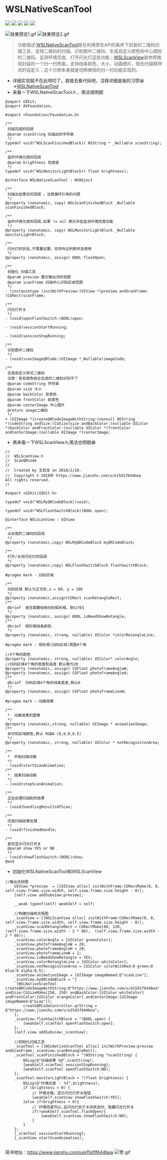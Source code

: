 # WSLNativeScanTool

![](https://img.shields.io/badge/license-MIT%20-green.svg)
![](https://img.shields.io/badge/pod-v1.0-brightgreen.svg)
![](https://img.shields.io/badge/platform-iOS-orange.svg)
![](https://img.shields.io/badge/support-iOS9.0-green.svg)
![](https://img.shields.io/badge/build-passing-green.svg)


![效果预览1.gif](http://upload-images.jianshu.io/upload_images/1708447-6f8d911290ccafb4.gif?imageMogr2/auto-orient/strip) ![效果预览2.gif](http://upload-images.jianshu.io/upload_images/1708447-70b61f5542fc07a1.gif?imageMogr2/auto-orient/strip)

>功能描述:[WSLNativeScanTool](https://github.com/wslcmk/ScanQRcode.git)是在利用原生API的条件下封装的二维码扫描工具，支持二维码的扫描、识别图中二维码、生成自定义颜色和中心图标的二维码、监测环境亮度、打开闪光灯这些功能；[WSLScanView](https://github.com/wslcmk/ScanQRcode.git)是参照微信封装的一个扫一扫界面，支持线条颜色、大小、动画图片、矩形扫描框样式的自定义；这个示例本身就是仿照微信的扫一扫功能实现的。

* 详细实现就不在此唠叨了，直接去看代码吧，注释详细是我的习惯😀→[WSLNativeScanTool](https://github.com/wslcmk/ScanQRcode.git)
* 来看一下WSLNativeScanTool.h ，用法很明朗
```
@import UIKit;
@import AVFoundation;

#import <Foundation/Foundation.h>

/**
 扫描完成的回调
 @param scanString 扫描出的字符串
 */
typedef void(^WSLScanFinishedBlock)( NSString * _Nullable scanString);

/**
 监听环境光感的回调
 @param brightness 亮度值
 */
typedef void(^WSLMonitorLightBlock)( float brightness);

@interface WSLNativeScanTool : NSObject

/**
 扫描出结果后的回调 ，注意循环引用的问题
 */
@property (nonatomic, copy) WSLScanFinishedBlock _Nullable scanFinishedBlock;

/**
 监听环境光感的回调,如果 != nil 表示开启监测环境亮度功能
 */
@property (nonatomic, copy) WSLMonitorLightBlock _Nullable monitorLightBlock;

/**
 闪光灯的状态,不需要设置，仅供外边判断状态使用
 */
@property (nonatomic, assign) BOOL flashOpen;

/**
 初始化 扫描工具
 @param preview 展示输出流的视图
 @param scanFrame 扫描中心识别区域范围
 */
- (instancetype )initWithPreview:(UIView *)preview andScanFrame:(CGRect)scanFrame;

/**
 闪光灯开关
 */
- (void)openFlashSwitch:(BOOL)open;

- (void)sessionStartRunning;

- (void)sessionStopRunning;

/**
 识别图中二维码
 */
- (void)scanImageQRCode:(UIImage *_Nullable)imageCode;

/**
 生成自定义样式二维码
 注意：有些颜色结合生成的二维码识别不了
 @param codeString 字符串
 @param size 大小
 @param backColor 背景色
 @param frontColor 前景色
 @param centerImage 中心图片
 @return image二维码
 */
+ (UIImage *)createQRCodeImageWithString:(nonnull NSString *)codeString andSize:(CGSize)size andBackColor:(nullable UIColor *)backColor andFrontColor:(nullable UIColor *)frontColor andCenterImage:(nullable UIImage *)centerImage;

```
* 再来看一下WSLScanView.h,用法也明朗😁

```
//
//  WSLScanView.h
//  ScanQRcode
//
//  Created by 王双龙 on 2018/2/28.
//  Copyright © 2018年 https://www.jianshu.com/u/e15d1f644bea
All rights reserved.
//

#import <UIKit/UIKit.h>

typedef void(^WSLMyQRCodeBlock)(void);

typedef void(^WSLFlashSwitchBlock)(BOOL open);

@interface WSLScanView : UIView

/**
 点击我的二维码的回调
 */
@property (nonatomic,copy) WSLMyQRCodeBlock myQRCodeBlock;

/**
 打开/关闭闪光灯的回调
 */
@property (nonatomic,copy) WSLFlashSwitchBlock flashSwitchBlock;

#pragma mark - 扫码区域

/**
 扫码区域 默认为正方形,x = 60, y = 100
 */
@property (nonatomic,assign)CGRect scanRetangleRect;
/**
 @brief  是否需要绘制扫码矩形框，默认YES
 */
@property (nonatomic, assign) BOOL isNeedShowRetangle;
/**
 @brief  矩形框线条颜色
 */
@property (nonatomic, strong, nullable) UIColor *colorRetangleLine;

#pragma mark - 矩形框(扫码区域)周围4个角

//4个角的颜色
@property (nonatomic, strong, nullable) UIColor* colorAngle;
//扫码区域4个角的宽度和高度 默认都为20
@property (nonatomic, assign) CGFloat photoframeAngleW;
@property (nonatomic, assign) CGFloat photoframeAngleH;
/**
 @brief  扫码区域4个角的线条宽度,默认6
 */
@property (nonatomic, assign) CGFloat photoframeLineW;

#pragma mark --动画效果

/**
 *  动画效果的图像
 */
@property (nonatomic,strong, nullable) UIImage * animationImage;
/**
 非识别区域颜色,默认 RGBA (0,0,0,0.5)
 */
@property (nonatomic, strong, nullable) UIColor * notRecoginitonArea;

/**
 *  开始扫描动画
 */
- (void)startScanAnimation;
/**
 *  结束扫描动画
 */
- (void)stopScanAnimation;

/**
 正在处理扫描到的结果
 */
- (void)handlingResultsOfScan;

/**
 完成扫描结果处理
 */
- (void)finishedHandle;

/**
 是否显示闪光灯开关
 @param show YES or NO
 */
- (void)showFlashSwitch:(BOOL)show;
@end

```

*  初始化WSLNativeScanTool和WSLScanView

```
//输出流视图
    UIView *preview  = [[UIView alloc] initWithFrame:CGRectMake(0, 0, self.view.frame.size.width, self.view.frame.size.height - 0)];
    [self.view addSubview:preview];
    
    __weak typeof(self) weakSelf = self;
    
    //构建扫描样式视图
    _scanView = [[WSLScanView alloc] initWithFrame:CGRectMake(0, 0, self.view.frame.size.width, self.view.frame.size.height - 0)];
    _scanView.scanRetangleRect = CGRectMake(60, 120, (self.view.frame.size.width - 2 * 60),  (self.view.frame.size.width - 2 * 60));
    _scanView.colorAngle = [UIColor greenColor];
    _scanView.photoframeAngleW = 20;
    _scanView.photoframeAngleH = 20;
    _scanView.photoframeLineW = 2;
    _scanView.isNeedShowRetangle = YES;
    _scanView.colorRetangleLine = [UIColor whiteColor];
    _scanView.notRecoginitonArea = [UIColor colorWithRed:0 green:0 blue:0 alpha:0.5];
    _scanView.animationImage = [UIImage imageNamed:@"scanLine"];
    _scanView.myQRCodeBlock = ^{
     [WSLNativeScanTool createQRCodeImageWithString:@"https://www.jianshu.com/u/e15d1f644bea" andSize:CGSizeMake(250, 250) andBackColor:[UIColor whiteColor] andFrontColor:[UIColor orangeColor] andCenterImage:[UIImage imageNamed:@"piao"]];
        createQRCodeController.qrString = @"https://www.jianshu.com/u/e15d1f644bea";
    };
    _scanView.flashSwitchBlock = ^(BOOL open) {
        [weakSelf.scanTool openFlashSwitch:open];
    };
    [self.view addSubview:_scanView];
    
    //初始化扫描工具
    _scanTool = [[WSLNativeScanTool alloc] initWithPreview:preview andScanFrame:_scanView.scanRetangleRect];
    _scanTool.scanFinishedBlock = ^(NSString *scanString) {
        NSLog(@"扫描结果 %@",scanString);
        [weakSelf.scanTool sessionStopRunning];
        [weakSelf.scanTool openFlashSwitch:NO];
    };
    _scanTool.monitorLightBlock = ^(float brightness) {
        NSLog(@"环境光感 ： %f",brightness);
        if (brightness < 0) {
            // 环境太暗，显示闪光灯开关按钮
            [weakSelf.scanView showFlashSwitch:YES];
        }else if(brightness > 0){
            // 环境亮度可以,且闪光灯处于关闭状态时，隐藏闪光灯开关
            if(!weakSelf.scanTool.flashOpen){
                [weakSelf.scanView showFlashSwitch:NO];
            }
        }
    };
    [_scanTool sessionStartRunning];
    [_scanView startScanAnimation];
    
```
简书地址：https://www.jianshu.com/u/e15d1f644bea
![赞.gif](http://upload-images.jianshu.io/upload_images/1708447-ce06388c244874ce.gif?imageMogr2/auto-orient/strip%7CimageView2/2/w/1240)
